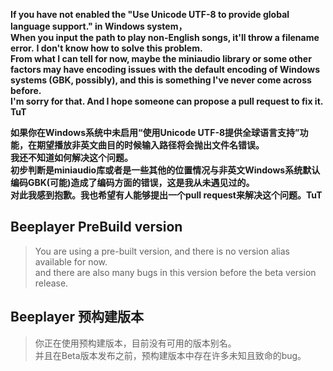 **If you have not enabled the "Use Unicode UTF-8 to provide global language support." in Windows system，**  
**When you input the path to play non-English songs, it'll throw a filename error.**
**I don't know how to solve this problem.**   
**From what I can tell for now, maybe the miniaudio library or some other factors may have encoding issues with the default 
encoding of Windows systems (GBK, possibly), and this is something I've never come across before.**  
**I'm sorry for that. And I hope someone can propose a pull request to fix it. TuT**  

**如果你在Windows系统中未启用“使用Unicode UTF-8提供全球语言支持”功能，在期望播放非英文曲目的时候输入路径将会抛出文件名错误。**  
**我还不知道如何解决这个问题。**  
**初步判断是miniaudio库或者是一些其他的位置情况与非英文Windows系统默认编码GBK(可能)造成了编码方面的错误，这是我从未遇见过的。**  
**对此我感到抱歉。我也希望有人能够提出一个pull request来解决这个问题。TuT**

## Beeplayer PreBuild version
> You are using a pre-built version, and there is no version alias available for now.  
> and there are also many bugs in this version before the beta version release.

## Beeplayer 预构建版本
> 你正在使用预构建版本，目前没有可用的版本别名。  
> 并且在Beta版本发布之前，预构建版本中存在许多未知且致命的bug。
